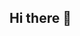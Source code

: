 ## Hi there 👋

<!--
**NathanVuSwinburne/NathanVuSwinburne** is a ✨ _special_ ✨ repository because its `README.md` (this file) appears on your GitHub profile.

Here are some ideas to get you started:

- 🔭 I’m currently working on deep learning for a computer vision project
- 🌱 I’m currently learning data science
- 👯 I’m looking to collaborate on data-related projects
- 🤔 I’m looking for help with finding learning source for data engineering
- 💬 Ask me about my projects 
- 📫 How to reach me: add my insta or facebook or linkin
- 😄 Pronouns: He/him
- ⚡ Fun fact: I love do some song covers with my guitar
-->
